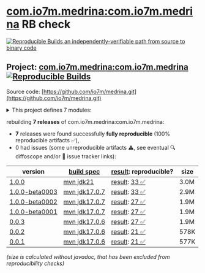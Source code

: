 [com.io7m.medrina:com.io7m.medrina](https://central.sonatype.com/artifact/com.io7m.medrina/com.io7m.medrina/versions) RB check
=======

[![Reproducible Builds](https://reproducible-builds.org/images/logos/rb.svg) an independently-verifiable path from source to binary code](https://reproducible-builds.org/)

## Project: [com.io7m.medrina:com.io7m.medrina](https://central.sonatype.com/artifact/com.io7m.medrina/com.io7m.medrina/versions) [![Reproducible Builds](https://img.shields.io/endpoint?url=https://raw.githubusercontent.com/jvm-repo-rebuild/reproducible-central/master/content/com/io7m/medrina/badge.json)](https://github.com/jvm-repo-rebuild/reproducible-central/blob/master/content/com/io7m/medrina/README.md)

Source code: [https://github.com/io7m/medrina.git](https://github.com/io7m/medrina.git)

<details><summary>This project defines 7 modules:</summary>

* [com.io7m.medrina:com.io7m.medrina](https://central.sonatype.com/artifact/com.io7m.medrina/com.io7m.medrina/overview)
* [com.io7m.medrina:com.io7m.medrina.api](https://central.sonatype.com/artifact/com.io7m.medrina/com.io7m.medrina.api/overview)
* [com.io7m.medrina:com.io7m.medrina.cmdline](https://central.sonatype.com/artifact/com.io7m.medrina/com.io7m.medrina.cmdline/overview)
* [com.io7m.medrina:com.io7m.medrina.documentation](https://central.sonatype.com/artifact/com.io7m.medrina/com.io7m.medrina.documentation/overview)
* [com.io7m.medrina:com.io7m.medrina.parser.api](https://central.sonatype.com/artifact/com.io7m.medrina/com.io7m.medrina.parser.api/overview)
* [com.io7m.medrina:com.io7m.medrina.tests](https://central.sonatype.com/artifact/com.io7m.medrina/com.io7m.medrina.tests/overview)
* [com.io7m.medrina:com.io7m.medrina.vanilla](https://central.sonatype.com/artifact/com.io7m.medrina/com.io7m.medrina.vanilla/overview)
</details>

rebuilding **7 releases** of com.io7m.medrina:com.io7m.medrina:
- **7** releases were found successfully **fully reproducible** (100% reproducible artifacts :white_check_mark:),
- 0 had issues (some unreproducible artifacts :warning:, see eventual :mag: diffoscope and/or :memo: issue tracker links):

| version | [build spec](/BUILDSPEC.md) | [result](https://reproducible-builds.org/docs/jvm/): reproducible? | size |
| -- | --------- | ------ | -- |
| [1.0.0](https://central.sonatype.com/artifact/com.io7m.medrina/com.io7m.medrina/1.0.0/pom) | [mvn jdk21](com.io7m.medrina-1.0.0.buildspec) | [result](com.io7m.medrina-1.0.0.buildinfo): [33 :white_check_mark: ](com.io7m.medrina-1.0.0.buildcompare) | 3.0M |
| [1.0.0-beta0003](https://central.sonatype.com/artifact/com.io7m.medrina/com.io7m.medrina/1.0.0-beta0003/pom) | [mvn jdk17.0.7](com.io7m.medrina-1.0.0-beta0003.buildspec) | [result](com.io7m.medrina-1.0.0-beta0003.buildinfo): [33 :white_check_mark: ](com.io7m.medrina-1.0.0-beta0003.buildcompare) | 2.9M |
| [1.0.0-beta0002](https://central.sonatype.com/artifact/com.io7m.medrina/com.io7m.medrina/1.0.0-beta0002/pom) | [mvn jdk17.0.7](com.io7m.medrina-1.0.0-beta0002.buildspec) | [result](com.io7m.medrina-1.0.0-beta0002.buildinfo): [27 :white_check_mark: ](com.io7m.medrina-1.0.0-beta0002.buildcompare) | 1.9M |
| [1.0.0-beta0001](https://central.sonatype.com/artifact/com.io7m.medrina/com.io7m.medrina/1.0.0-beta0001/pom) | [mvn jdk17.0.7](com.io7m.medrina-1.0.0-beta0001.buildspec) | [result](com.io7m.medrina-1.0.0-beta0001.buildinfo): [27 :white_check_mark: ](com.io7m.medrina-1.0.0-beta0001.buildcompare) | 1.9M |
| [0.0.3](https://central.sonatype.com/artifact/com.io7m.medrina/com.io7m.medrina/0.0.3/pom) | [mvn jdk17.0.6](com.io7m.medrina-0.0.3.buildspec) | [result](com.io7m.medrina-0.0.3.buildinfo): [27 :white_check_mark: ](com.io7m.medrina-0.0.3.buildcompare) | 1.9M |
| [0.0.2](https://central.sonatype.com/artifact/com.io7m.medrina/com.io7m.medrina/0.0.2/pom) | [mvn jdk17.0.6](com.io7m.medrina-0.0.2.buildspec) | [result](com.io7m.medrina-0.0.2.buildinfo): [21 :white_check_mark: ](com.io7m.medrina-0.0.2.buildcompare) | 578K |
| [0.0.1](https://central.sonatype.com/artifact/com.io7m.medrina/com.io7m.medrina/0.0.1/pom) | [mvn jdk17.0.6](com.io7m.medrina-0.0.1.buildspec) | [result](com.io7m.medrina-0.0.1.buildinfo): [21 :white_check_mark: ](com.io7m.medrina-0.0.1.buildcompare) | 577K |

<i>(size is calculated without javadoc, that has been excluded from reproducibility checks)</i>
